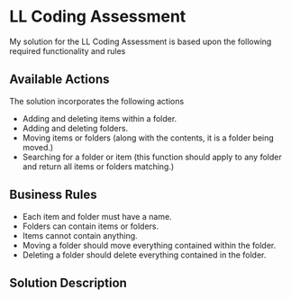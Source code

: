 # LL Coding Assessment

My solution for the LL Coding Assessment is based upon the following required functionality and rules

## Available Actions

The solution incorporates the following actions
- Adding and deleting items within a folder.
- Adding and deleting folders.
- Moving items or folders (along with the contents, it is a folder being moved.)
- Searching for a folder or item (this function should apply to any folder and return all items or folders matching.)

## Business Rules

- Each item and folder must have a name.
- Folders can contain items or folders.
- Items cannot contain anything.
- Moving a folder should move everything contained within the folder.
- Deleting a folder should delete everything contained in the folder.

## Solution Description

